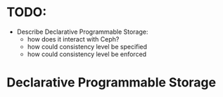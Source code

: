 # TODO:
* Describe Declarative Programmable Storage:
    * how does it interact with Ceph?
    * how could consistency level be specified
    * how could consistency level be enforced

# Declarative Programmable Storage

